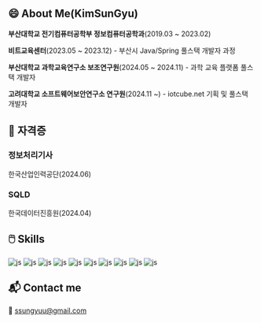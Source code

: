 ## 😄 About Me(KimSunGyu)

**부산대학교 전기컴퓨터공학부 정보컴퓨터공학과**(2019.03 ~ 2023.02)

**비트교육센터**(2023.05 ~ 2023.12) - 부산시 Java/Spring 풀스택 개발자 과정

**부산대학교 과학교육연구소 보조연구원**(2024.05 ~ 2024.11) - 과학 교육 플랫폼 풀스택 개발자

**고려대학교 소프트웨어보안연구소 연구원**(2024.11 ~) - iotcube.net 기획 및 풀스택 개발자

<!--
## 📖 Project 
### 1. 부산대학교 과학교육플랫폼 프로젝트 <a href ="https://new.greenseed.or.kr/">SEEd</a>
### 2. 설문조사 플랫폼 프로젝트 [kl204/Survey-Project-Backend](https://github.com/kl204/Survey-Project-Backend)
### 3. 판결문 웹 크롤링 프로젝트 [kl204/law-proj-python](https://github.com/kl204/law-proj-python)
-->

## 📜 자격증
### 정보처리기사 
한국산업인력공단(2024.06)
<br/>
### SQLD 
한국데이터진흥원(2024.04)

## 🖱️ Skills

![js](https://img.shields.io/badge/Spring-6DB33F?style=for-the-badge&logo=spring&logoColor=white)
![js](https://img.shields.io/badge/Flask-000000?style=for-the-badge&logo=flask&logoColor=white)
![js](https://img.shields.io/badge/React-20232A?style=for-the-badge&logo=react&logoColor=61DAFB)
![js](https://img.shields.io/badge/Python-14354C?style=for-the-badge&logo=python&logoColor=white)
![js](https://img.shields.io/badge/Java-ED8B00?style=for-the-badge&logo=openjdk&logoColor=white)
![js](https://img.shields.io/badge/TypeScript-007ACC?style=for-the-badge&logo=typescript&logoColor=white)
![js](https://img.shields.io/badge/JavaScript-F7DF1E?style=for-the-badge&logo=JavaScript&logoColor=white)
![js](https://img.shields.io/badge/MySQL-00000F?style=for-the-badge&logo=mysql&logoColor=white)
![js](https://img.shields.io/badge/MongoDB-4EA94B?style=for-the-badge&logo=mongodb&logoColor=white)
![js](https://img.shields.io/badge/json%20web%20tokens-323330?style=for-the-badge&logo=json-web-tokens&logoColor=pink)

## 📬 Contact me

📱 ssungyuu@gmail.com <br>

<!--
**kl204/kl204** is a ✨ _special_ ✨ repository because its `README.md` (this file) appears on your GitHub profile.

Here are some ideas to get you started:

- 🔭 I’m currently working on ...
- 🌱 I’m currently learning ...
- 👯 I’m looking to collaborate on ...
- 🤔 I’m looking for help with ...
- 💬 Ask me about ...
- 📫 How to reach me: ...
- 😄 Pronouns: ...
- ⚡ Fun fact: ...
-->
